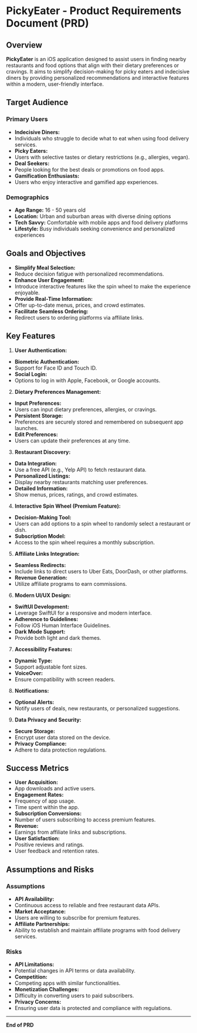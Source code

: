 # PickyEater - Product Requirements Document (PRD)

## Overview

**PickyEater** is an iOS application designed to assist users in finding nearby restaurants and food options that align with their dietary preferences or cravings. It aims to simplify decision-making for picky eaters and indecisive diners by providing personalized recommendations and interactive features within a modern, user-friendly interface.

## Target Audience

### Primary Users

- **Indecisive Diners:**
- Individuals who struggle to decide what to eat when using food delivery services.
- **Picky Eaters:**
- Users with selective tastes or dietary restrictions (e.g., allergies, vegan).
- **Deal Seekers:**
- People looking for the best deals or promotions on food apps.
- **Gamification Enthusiasts:**
- Users who enjoy interactive and gamified app experiences.

### Demographics

- **Age Range:** 16 - 50 years old
- **Location:** Urban and suburban areas with diverse dining options
- **Tech Savvy:** Comfortable with mobile apps and food delivery platforms
- **Lifestyle:** Busy individuals seeking convenience and personalized experiences

## Goals and Objectives

- **Simplify Meal Selection:**
- Reduce decision fatigue with personalized recommendations.
- **Enhance User Engagement:**
- Introduce interactive features like the spin wheel to make the experience enjoyable.
- **Provide Real-Time Information:**
- Offer up-to-date menus, prices, and crowd estimates.
- **Facilitate Seamless Ordering:**
- Redirect users to ordering platforms via affiliate links.

## Key Features

1. **User Authentication:**
- **Biometric Authentication:**
- Support for Face ID and Touch ID.
- **Social Login:**
- Options to log in with Apple, Facebook, or Google accounts.

2. **Dietary Preferences Management:**
- **Input Preferences:**
- Users can input dietary preferences, allergies, or cravings.
- **Persistent Storage:**
- Preferences are securely stored and remembered on subsequent app launches.
- **Edit Preferences:**
- Users can update their preferences at any time.

3. **Restaurant Discovery:**
- **Data Integration:**
- Use a free API (e.g., Yelp API) to fetch restaurant data.
- **Personalized Listings:**
- Display nearby restaurants matching user preferences.
- **Detailed Information:**
- Show menus, prices, ratings, and crowd estimates.

4. **Interactive Spin Wheel (Premium Feature):**
- **Decision-Making Tool:**
- Users can add options to a spin wheel to randomly select a restaurant or dish.
- **Subscription Model:**
- Access to the spin wheel requires a monthly subscription.

5. **Affiliate Links Integration:**
- **Seamless Redirects:**
- Include links to direct users to Uber Eats, DoorDash, or other platforms.
- **Revenue Generation:**
- Utilize affiliate programs to earn commissions.

6. **Modern UI/UX Design:**
- **SwiftUI Development:**
- Leverage SwiftUI for a responsive and modern interface.
- **Adherence to Guidelines:**
- Follow iOS Human Interface Guidelines.
- **Dark Mode Support:**
- Provide both light and dark themes.

7. **Accessibility Features:**
- **Dynamic Type:**
- Support adjustable font sizes.
- **VoiceOver:**
- Ensure compatibility with screen readers.

8. **Notifications:**
- **Optional Alerts:**
- Notify users of deals, new restaurants, or personalized suggestions.

9. **Data Privacy and Security:**
- **Secure Storage:**
- Encrypt user data stored on the device.
- **Privacy Compliance:**
- Adhere to data protection regulations.

## Success Metrics

- **User Acquisition:**
- App downloads and active users.
- **Engagement Rates:**
- Frequency of app usage.
- Time spent within the app.
- **Subscription Conversions:**
- Number of users subscribing to access premium features.
- **Revenue:**
- Earnings from affiliate links and subscriptions.
- **User Satisfaction:**
- Positive reviews and ratings.
- User feedback and retention rates.

## Assumptions and Risks

### Assumptions

- **API Availability:**
- Continuous access to reliable and free restaurant data APIs.
- **Market Acceptance:**
- Users are willing to subscribe for premium features.
- **Affiliate Partnerships:**
- Ability to establish and maintain affiliate programs with food delivery services.

### Risks

- **API Limitations:**
- Potential changes in API terms or data availability.
- **Competition:**
- Competing apps with similar functionalities.
- **Monetization Challenges:**
- Difficulty in converting users to paid subscribers.
- **Privacy Concerns:**
- Ensuring user data is protected and compliance with regulations.

---

**End of PRD**
